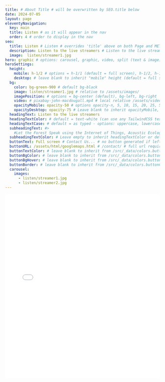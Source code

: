 ```yaml
---
title: # About Title # will be overwritten by SEO.title below
date: 2024-07-05
layout: page
eleventyNavigation:
  key: main
  title: Listen # as it will appear in the nav
  order: 4 # order to display in the nav
seo:
  title: Listen # Listen # overrides 'title' above on both Page and META
  description: Listen to the live streamers # Listen to the live streamers
  image:  listen/streamer1.jpg
hero: graphic # options: carousel, graphic, video, split (text & image)
heroSettings:
  height:
    mobile: h-1/2 # options = h-1/1 (default = full screen), h-1/2, h-1/3, h-3/4, h-9/10, h-48 (12rem, 192px), h-56 (14rem, 224px), h-64 (16rem, 256px)
    desktop: # leave blank to inherit "mobile" height (default = full screen)
  bg:
    color: bg-green-900 # default bg-black
    image: listen/streamer1.jpg # relative to /assets/images/
    imagePosition: # options = bg-center (default), bg-left, bg-right
    video: # pixabay-john-macdougall.mp4 # local relative /assets/video/, or full https://... if remote?
    opacityMobile: opacity-50 # options opacity-n, 5, 10, 15, 20, 25, 50, 75, 100 (default)
    opacityDesktop: opacity-75 # Leave blank to inherit opacityMobile, use same options as opacityMobile
  headingText: Listen to the live streamers
  headingTextColor: # default = text-white (can use any TailwindCSS text-[color]-[xxx])
  headingTextCase: # default = as typed - options: uppercase, lowercase, capitalize
  subheadingText: #>
    #Let the Forest Speak using the Internet of Things, Acoustic Ecology and Creative AI<br /><span style="color:grey">AHRC-funded project (2023-25) : AH/X011585/1</span>
  subheadingTextColor: # Leave empty to inherit headingTextColor or default (text-white) or use any text-[color]-[xxx]
  buttonText: Full screen # Contact Us... # no button generated if left blank
  buttonURL: /assets/html/googlemaps.html # /contact/ # full url required. Example: https://thisdomain.com/somepage/
  buttonTextColor: # leave blank to inherit from /src/_data/colors.buttonCustom or buttonDefault
  buttonBgColor: # leave blank to inherit from /src/_data/colors.buttonCustom.bg or buttonDefault.bg
  buttonBgHover: # leave blank to inherit from /src/_data/colors.buttonCustom.bgHover or buttonDefault.bgHover
  buttonBorder: # leave blank to inherit from /src/_data/colors.buttonCustom.border or buttonDefault.border
  carousel:
    images:
      - listen/streamer1.jpg
      - listen/streamer2.jpg 
---
```



<!-- <link rel="stylesheet" href="/assets/css/googlemaps.css">
<script src="/utils/googlemapsapi.js"></script>
<script src="/utils/googlemaps.js"></script>

<div id="map"></div> -->

 <embed type="text/html" src="/assets/html/googlemaps.html" width="100%" height="600px"> 